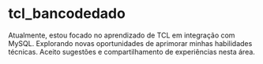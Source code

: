 # tcl_bancodedado
Atualmente, estou focado no aprendizado de TCL em integração com MySQL. Explorando novas oportunidades de aprimorar minhas habilidades técnicas. Aceito sugestões e compartilhamento de experiências nesta área.
